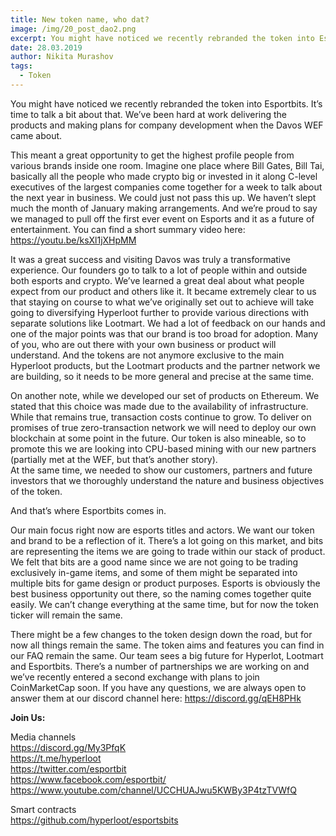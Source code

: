 ```yaml
---
title: New token name, who dat?
image: /img/20_post_dao2.png
excerpt: You might have noticed we recently rebranded the token into Esportbits. It’s time to talk a bit about that.
date: 28.03.2019
author: Nikita Murashov
tags:
  - Token
---
```


You might have noticed we recently rebranded the token into Esportbits. It’s time to talk a bit about that.
We’ve been hard at work delivering the products and making plans for company development when the Davos WEF came about. 

This meant a great opportunity to get the highest profile people from various brands inside one room. 
Imagine one place where Bill Gates, Bill Tai, basically all the people who made crypto big or invested in it along C-level executives of the largest companies come together for a week to talk about the next year in business. 
We could just not pass this up. We haven’t slept much the month of January making arrangements. 
And we’re proud to say we managed to pull off the first ever event on Esports and it as a future of entertainment. 
You can find a short summary video here: https://youtu.be/ksXl1jXHpMM

It was a great success and visiting Davos was truly a transformative experience. Our founders go to talk to a lot of people within and outside both esports and crypto. 
We’ve learned a great deal about what people expect from our product and others like it. 
It became extremely clear to us that staying on course to what we’ve originally set out to achieve will take going to diversifying Hyperloot further to provide various directions with separate solutions like Lootmart. We had a lot of feedback on our hands and one of the major points was that our brand is too broad for adoption. 
Many of you, who are out there with your own business or product will understand. 
And the tokens are not anymore exclusive to the main Hyperloot products, but the Lootmart products and the partner network we are building, so it needs to be more general and precise at the same time. 

On another note, while we developed our set of products on Ethereum. 
We stated that this choice was made due to the availability of infrastructure. 
While that remains true, transaction costs continue to grow. 
To deliver on promises of true zero-transaction network we will need to deploy our own blockchain at some point in the future.
Our token is also mineable, so to promote this we are looking into CPU-based mining with our new partners (partially met at the WEF, but that’s another story).   
At the same time, we needed to show our customers, partners and future investors that we thoroughly understand the nature and business objectives of the token.

And that’s where Esportbits comes in. 

Our main focus right now are esports titles and actors. 
We want our token and brand to be a reflection of it. 
There’s a lot going on this market, and bits are representing the items we are going to trade within our stack of product. 
We felt that bits are a good name since we are not going to be trading exclusively in-game items, and some of them might be separated into multiple bits for game design or product purposes. 
Esports is obviously the best business opportunity out there, so the naming comes together quite easily.
We can’t change everything at the same time, but for now the token ticker will remain the same. 

There might be a few changes to the token design down the road, but for now all things remain the same. 
The token aims and features you can find in our FAQ remain the same. 
Our team sees a big future for Hyperlot, Lootmart and Esportbits. 
There’s a number of partnerships we are working on and we’ve recently entered a second exchange with plans to join CoinMarketCap soon. 
If you have any questions, we are always open to answer them at our discord channel here: https://discord.gg/qEH8PHk 

**Join Us:**

Media channels</br>
https://discord.gg/My3PfqK</br>
https://t.me/hyperloot</br>
https://twitter.com/esportbit</br>
https://www.facebook.com/esportbit/</br>
https://www.youtube.com/channel/UCCHUAJwu5KWBy3P4tzTVWfQ</br>

Smart contracts</br>
https://github.com/hyperloot/esportsbits
